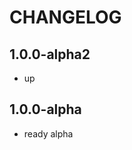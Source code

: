 CHANGELOG
==============

1.0.0-alpha2
-----------------
 * up

1.0.0-alpha
-----------------
 * ready alpha
